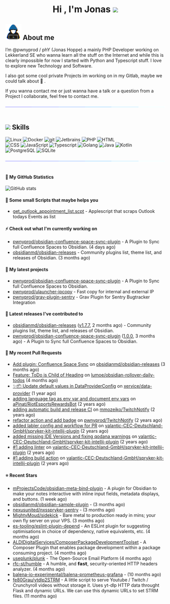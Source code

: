 <h1 align="center"><b>Hi , I'm Jonas </b><img src="https://media.giphy.com/media/hvRJCLFzcasrR4ia7z/giphy.gif" width="35"></h1>

## <picture><img src = "https://raw.githubusercontent.com/pwnyprod/pwnyprod/main/about_me.gif" width = 50px></picture> **About me**

I’m @pwnyprod / phY (Jonas Hoppe) a mainly PHP Developer working on Lekkerland SE who wanna learn all
the stuff on the Internet and while this is clearly impossible for now I started with Python and Typescript stuff.
I love to explore new Technology and Software.

I also got some cool private Projects im working on in my Gitlab, maybe we could talk about :beers: .

If you wanna contact me or just wanna have a talk or a question from a Project I collaborate, feel free to contact me.

<img src="https://raw.githubusercontent.com/pwnyprod/pwnyprod/main/divider.gif"><br><br>

## <img src="https://media2.giphy.com/media/QssGEmpkyEOhBCb7e1/giphy.gif?cid=ecf05e47a0n3gi1bfqntqmob8g9aid1oyj2wr3ds3mg700bl&rid=giphy.gif" width ="25"><b> Skills</b>

<p>
  <img alt="Linux" src="https://img.shields.io/badge/-Linux-informational?style=for-the-badge&logo=linux&logoColor=white&color=FCC624" />
  <img alt="Docker" src="https://img.shields.io/badge/-Docker-informational?style=for-the-badge&logo=docker&logoColor=white&color=2496ED" />
  <img alt="git" src="https://img.shields.io/badge/-Git-informational?style=for-the-badge&logo=git&logoColor=white&color=F05032" />
  <img alt="Jetbrains" src="https://img.shields.io/badge/-Jetbrains-informational?style=for-the-badge&logo=jetbrains&logoColor=white&color=000000" />
  <img alt="PHP" src="https://img.shields.io/badge/-php-informational?style=for-the-badge&logo=php&logoColor=white&color=8993be" />
  <img alt="HTML" src="https://img.shields.io/badge/-HTML-informational?style=for-the-badge&logo=html5&logoColor=white&color=E34F26" />
  <br />
  
  <img alt="CSS" src="https://img.shields.io/badge/-CSS-informational?style=for-the-badge&logo=css3&logoColor=white&color=1572B6" />
  <img alt="JavaScript" src="https://img.shields.io/badge/-JavaScript-informational?style=for-the-badge&logo=javascript&logoColor=white&color=F7DF1E" />
  <img alt="Typescript" src="https://img.shields.io/badge/-Typescript-informational?style=for-the-badge&logo=typescript&logoColor=white&color=3178c6" />
  <img alt="Golang" src="https://img.shields.io/badge/-Golang-informational?style=for-the-badge&logo=go&logoColor=white&color=00ADD8" />
  <img alt="Java" src="https://img.shields.io/badge/-Java-informational?style=for-the-badge&logo=openjdk&logoColor=black&color=FFFFFF" />
  <img alt="Kotlin" src="https://img.shields.io/badge/-Kotlin-informational?style=for-the-badge&logo=kotlin&logoColor=white&color=7F52FF" />

  <br />
  <img alt="PostgreSQL" src="https://img.shields.io/badge/-PostgreSQL-informational?style=for-the-badge&logo=postgresql&logoColor=white&color=4169E1" />
  <img alt="SQLite" src="https://img.shields.io/badge/-SQLite-informational?style=for-the-badge&logo=sqlite&logoColor=white&color=47A248" />
</p>

<img src="https://raw.githubusercontent.com/pwnyprod/pwnyprod/main/divider.gif"><br><br>

#### :muscle: My GitHub Statistics

![GitHub stats](https://github-readme-stats.vercel.app/api?username=pwnyprod&show_icons=true&theme=radical)

#### :floppy_disk: Some small Scripts that maybe helps you
- [get_outlook_appointment_list.scpt](https://gist.github.com/pwnyprod/cb3785c9f2622b816317044a547241e5) - Applescript that scraps Outlook todays Events as list

#### :zap: Check out what I'm currently working on

- [pwnyprod/obsidian-confluence-space-sync-plugin](https://github.com/pwnyprod/obsidian-confluence-space-sync-plugin) - A Plugin to Sync full Confluence Spaces to Obsidian. (4 days ago)
- [obsidianmd/obsidian-releases](https://github.com/obsidianmd/obsidian-releases) - Community plugins list, theme list, and releases of Obsidian. (3 months ago)

#### :fries: My latest projects

- [pwnyprod/obsidian-confluence-space-sync-plugin](https://github.com/pwnyprod/obsidian-confluence-space-sync-plugin) - A Plugin to Sync full Confluence Spaces to Obsidian.
- [pwnyprod/ulauncher-ipcopy](https://github.com/pwnyprod/ulauncher-ipcopy) - Fast copy for internal and external IP
- [pwnyprod/grav-plugin-sentry](https://github.com/pwnyprod/grav-plugin-sentry) - Grav Plugin for Sentry Bugtracker Integration

#### :chocolate_bar: Latest releases I've contributed to

- [obsidianmd/obsidian-releases](https://github.com/obsidianmd/obsidian-releases) ([v1.7.7](https://github.com/obsidianmd/obsidian-releases/releases/tag/v1.7.7), 2 months ago) - Community plugins list, theme list, and releases of Obsidian.
- [pwnyprod/obsidian-confluence-space-sync-plugin](https://github.com/pwnyprod/obsidian-confluence-space-sync-plugin) ([1.0.0](https://github.com/pwnyprod/obsidian-confluence-space-sync-plugin/releases/tag/1.0.0), 3 months ago) - A Plugin to Sync full Confluence Spaces to Obsidian.

#### :cookie: My recent Pull Requests

- [Add plugin: Confluence Space Sync](https://github.com/obsidianmd/obsidian-releases/pull/4359) on [obsidianmd/obsidian-releases](https://github.com/obsidianmd/obsidian-releases) (3 months ago)
- [Feature: ToDo is Child of Heading](https://github.com/lumoe/obsidian-rollover-daily-todos/pull/148) on [lumoe/obsidian-rollover-daily-todos](https://github.com/lumoe/obsidian-rollover-daily-todos) (4 months ago)
- [✨📦 Update default values in DataProviderConfig](https://github.com/xervice/data-provider/pull/14) on [xervice/data-provider](https://github.com/xervice/data-provider) (1 year ago)
- [adding language tag as env var and document env vars](https://github.com/aPinat/RiotEsportsRewardsBot/pull/1) on [aPinat/RiotEsportsRewardsBot](https://github.com/aPinat/RiotEsportsRewardsBot) (2 years ago)
- [adding automatic build and release CI](https://github.com/mmozeiko/TwitchNotify/pull/3) on [mmozeiko/TwitchNotify](https://github.com/mmozeiko/TwitchNotify) (2 years ago)
- [refactor action and add badge](https://github.com/pwnyprod/TwitchNotify/pull/1) on [pwnyprod/TwitchNotify](https://github.com/pwnyprod/TwitchNotify) (2 years ago)
- [added labler config and workflow for PR](https://github.com/valantic-CEC-Deutschland-GmbH/spryker-kit-intellij-plugin/pull/22) on [valantic-CEC-Deutschland-GmbH/spryker-kit-intellij-plugin](https://github.com/valantic-CEC-Deutschland-GmbH/spryker-kit-intellij-plugin) (2 years ago)
- [added missing IDE Versions and fixing qodana warnings](https://github.com/valantic-CEC-Deutschland-GmbH/spryker-kit-intellij-plugin/pull/20) on [valantic-CEC-Deutschland-GmbH/spryker-kit-intellij-plugin](https://github.com/valantic-CEC-Deutschland-GmbH/spryker-kit-intellij-plugin) (2 years ago)
- [#1 adding linter](https://github.com/valantic-CEC-Deutschland-GmbH/spryker-kit-intellij-plugin/pull/17) on [valantic-CEC-Deutschland-GmbH/spryker-kit-intellij-plugin](https://github.com/valantic-CEC-Deutschland-GmbH/spryker-kit-intellij-plugin) (2 years ago)
- [#1 adding build action](https://github.com/valantic-CEC-Deutschland-GmbH/spryker-kit-intellij-plugin/pull/14) on [valantic-CEC-Deutschland-GmbH/spryker-kit-intellij-plugin](https://github.com/valantic-CEC-Deutschland-GmbH/spryker-kit-intellij-plugin) (2 years ago)

#### ⭐ Recent Stars

- [mProjectsCode/obsidian-meta-bind-plugin](https://github.com/mProjectsCode/obsidian-meta-bind-plugin) - A plugin for Obsidian to make your notes interactive with inline input fields, metadata displays, and buttons. (1 week ago)
- [obsidianmd/obsidian-sample-plugin](https://github.com/obsidianmd/obsidian-sample-plugin) -  (3 months ago)
- [nexusunited/nxsspryker-sentry](https://github.com/nexusunited/nxsspryker-sentry) -  (3 months ago)
- [MightyMoud/sidekick](https://github.com/MightyMoud/sidekick) - Bare metal to production ready in mins; your own fly server on your VPS. (3 months ago)
- [es-tooling/eslint-plugin-depend](https://github.com/es-tooling/eslint-plugin-depend) - An ESLint plugin for suggesting optimisations in choice of dependency, native equivalents, etc. (4 months ago)
- [ALDIDigitalServices/ComposerPackageDevelopmentToolset](https://github.com/ALDIDigitalServices/ComposerPackageDevelopmentToolset) - A Composer Plugin that enables package development within a package consuming project. (4 months ago)
- [useplunk/plunk](https://github.com/useplunk/plunk) - The Open-Source Email Platform (4 months ago)
- [rfc-st/humble](https://github.com/rfc-st/humble) - A humble, and 𝗳𝗮𝘀𝘁, security-oriented HTTP headers analyzer. (4 months ago)
- [balena-io-experimental/balena-prometheus-grafana](https://github.com/balena-io-experimental/balena-prometheus-grafana) -  (10 months ago)
- [fe80Grau/ytdlp2STRM](https://github.com/fe80Grau/ytdlp2STRM) - A little script to serve Youtube / Twitch / Crunchyroll videos without storage it.  Uses yt-dlp HTTP data throught Flask and dynamic URLs. We can use this dynamic URLs to set STRM files. (11 months ago)
